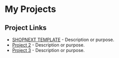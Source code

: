# My Projects

## Project Links

- [SHOPNEXT TEMPLATE](https://durgaprasad09102003.github.io/HTML-mini-projects/ShopNext/html/main.html) - Description or purpose.
- [Project 2](./project2/) - Description or purpose.
- [Project 3](./project3/) - Description or purpose.

